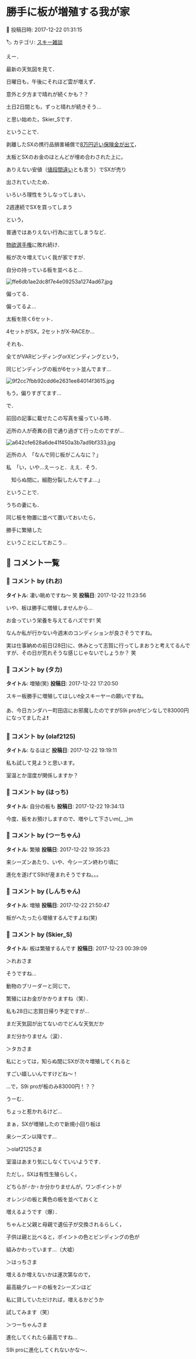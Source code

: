 # 勝手に板が増殖する我が家

📅 投稿日時: 2017-12-22 01:31:15

🏷️ カテゴリ: [スキー雑談](c1f9d2cb7478308da16419928ea3945e9.md)

えー．


最新の天気図を見て．


日曜日も，午後にそれほど雲が増えず．


意外と夕方まで晴れが続くかも？？


土日2日間とも，ずっと晴れが続きそう…


と思い始めた，Skier_Sです．





ということで．


剥離したSXの携行品損害補償で[8万円近い保険金が出て](ed868696918a40419c43706429d5d8193.md)，


太板とSXのお金のほとんどが埋め合わされた上に，


ありえない安値（[値段間違い](e8f6f10c51443780808e48b1f54c3ed5b.md)とも言う）でSXが売り


出されていたため．





いろいろ理性をうしなってしまい，


2週連続でSXを買ってしまう


という，


普通ではありえない行為に出てしまうなど．


[物欲選手権](edcaba43061d969c15802f9c095f6dd32.md)に敗れ続け．


板が次々増えていく我が家ですが．





自分の持っている板を並べると…




![ffe6db1ae2dc8f7e4e09253a1274ad67.jpg](images/ffe6db1ae2dc8f7e4e09253a1274ad67.jpg)




偏ってる．


偏ってるよ…


太板を除く6セット．


4セットがSX，2セットがX-RACEか…





それも．


全てがVARビンディングorXビンディングという，


同じビンディングの板が6セット並んでます…




![9f2cc7fbb92cdd6e2631ee84014f3615.jpg](images/9f2cc7fbb92cdd6e2631ee84014f3615.jpg)




もう，偏りすぎてます…





で．


前回の記事に載せたこの写真を撮っている時．


近所の人が奇異の目で通り過ぎて行ったのですが…




![a642cfe628a6de41f450a3b7ad9bf333.jpg](images/a642cfe628a6de41f450a3b7ad9bf333.jpg)







近所の人　「なんで同じ板がこんなに？」





私　「い，いや…えーっと．ええ．そう．


　知らぬ間に，細胞分裂したんですよ…」





ということで．


うちの妻にも．


同じ板を物置に並べて置いておいたら，


勝手に繁殖した


ということにしておこう…

## 💬 コメント一覧

### 💬 コメント by (れお)
**タイトル**: 凄い眺めですね～ 笑
**投稿日**: 2017-12-22 11:23:56

いや、板は勝手に増殖しませんから…

お金っていう栄養を与えてるハズです! 笑



なんか私が行かない今週末のコンディションが良さそうですね。

実は仕事納めの前日(28日)に、休みとって志賀に行ってしまおうと考えてるんですが、その日が荒れそうな感じじゃないでしょうか？ 笑

### 💬 コメント by (タカ)
**タイトル**: 増殖(笑)
**投稿日**: 2017-12-22 17:20:50

スキー板勝手に増殖してほしい❗全スキーヤーの願いですね。

あ、今日カンダハー町田店にお邪魔したのですがS9i proがビンなしで83000円になってましたよ❗

### 💬 コメント by (olaf2125)
**タイトル**: なるほど
**投稿日**: 2017-12-22 19:19:11

私も試して見ようと思います。

室温とか湿度が関係しますか？

### 💬 コメント by (はっち)
**タイトル**: 自分の板も
**投稿日**: 2017-12-22 19:34:13

今度、板をお預けしますので、増やして下さいm(_ _)m

### 💬 コメント by (つーちゃん)
**タイトル**: 繁殖
**投稿日**: 2017-12-22 19:35:23

来シーズンあたり、いや、今シーズン終わり頃に

進化を遂げてS9iが産まれそうですね。。。

### 💬 コメント by (しんちゃん)
**タイトル**: 増殖
**投稿日**: 2017-12-22 21:50:47

板がへたったら増殖するんですよね(笑)

### 💬 コメント by (Skier_S)
**タイトル**: 板は繁殖するんです
**投稿日**: 2017-12-23 00:39:09

＞れおさま

そうですね…

動物のブリーダーと同じで，

繁殖にはお金がかかりますね（笑）．



私も28日に志賀日帰り予定ですが…

まだ天気図が出てないのでどんな天気だか

まだ分かりません（涙）．



＞タカさま

私にとっては，知らぬ間にSXが次々増殖してくれると

すごい嬉しいんですけどね～！



…で，S9i proが板のみ83000円！？？

うーむ．

ちょっと惹かれるけど…

まぁ，SXが増殖したので新規小回り板は

来シーズン以降です…



＞olaf2125さま

室温はあまり気にしなくていいようです．

ただし，SXは有性生殖らしく，

どちらが♂か♀か分かりませんが，ワンポイントが

オレンジの板と黄色の板を並べておくと

増えるようです（爆）．

ちゃんと父親と母親で遺伝子が交換されるらしく，

子供は親と比べると，ポイントの色とビンディングの色が

組みかわっています…（大嘘）



＞はっちさま

増えるか増えないかは運次第なので，

最高級グレードの板を2シーズンほど

私に貸していただければ，増えるかどうか

試してみます（笑）



＞つーちゃんさま

進化してくれたら最高ですね…

S9i proに進化してくれないかな～．

